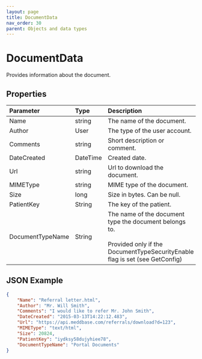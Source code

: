 ```yaml
---
layout: page
title: DocumentData
nav_order: 30
parent: Objects and data types
---
```


# DocumentData

Provides information about the document.

## Properties

| Parameter | Type   | Description                                                 |
|:----------|:-------|:------------------------------------------------------------|
| Name | string | The name of the document. |
| Author | User | The type of the user account. |
| Comments | string | Short description or comment. |
| DateCreated | DateTime | Created date. |
| Url | string | Url to download the document. |
| MIMEType | string | MIME type of the document. |
| Size | long | Size in bytes. Can be null. |
| PatientKey | String | The key of the patient. |
| DocumentTypeName | String | The name of the document type the document belongs to.<br><br>Provided only if the DocumentTypeSecurityEnable flag is set (see GetConfig) |

## JSON Example

```json
{
    "Name": "Referral letter.html",
    "Author": "Mr. Will Smith",
    "Comments": "I would like to refer Mr. John Smith",
    "DateCreated": "2015-03-13T14:22:12.483",
    "Url": "https://api.meddbase.com/referrals/download?d=123",
    "MIMEType": "text/html",
    "Size": 20824,
    "PatientKey": "iydksy58dujyhiee78",
    "DocumentTypeName": "Portal Documents"
}
```
